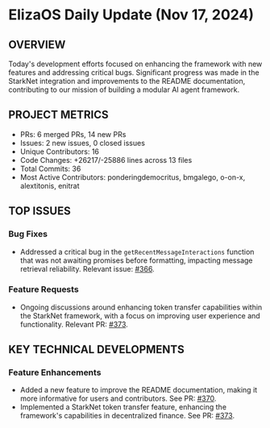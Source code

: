 # ElizaOS Daily Update (Nov 17, 2024)

## OVERVIEW 
Today's development efforts focused on enhancing the framework with new features and addressing critical bugs. Significant progress was made in the StarkNet integration and improvements to the README documentation, contributing to our mission of building a modular AI agent framework.

## PROJECT METRICS
- PRs: 6 merged PRs, 14 new PRs
- Issues: 2 new issues, 0 closed issues
- Unique Contributors: 16
- Code Changes: +26217/-25886 lines across 13 files
- Total Commits: 36
- Most Active Contributors: ponderingdemocritus, bmgalego, o-on-x, alextitonis, enitrat

## TOP ISSUES
### Bug Fixes
- Addressed a critical bug in the `getRecentMessageInteractions` function that was not awaiting promises before formatting, impacting message retrieval reliability. Relevant issue: [#366](https://github.com/elizaos/eliza/issues/366).

### Feature Requests
- Ongoing discussions around enhancing token transfer capabilities within the StarkNet framework, with a focus on improving user experience and functionality. Relevant PR: [#373](https://github.com/elizaos/eliza/pull/373).

## KEY TECHNICAL DEVELOPMENTS
### Feature Enhancements
- Added a new feature to improve the README documentation, making it more informative for users and contributors. See PR: [#370](https://github.com/elizaos/eliza/pull/370).
- Implemented a StarkNet token transfer feature, enhancing the framework's capabilities in decentralized finance. See PR: [#373](https://github.com/elizaos/eliza/pull/373).